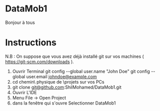 # DataMob1
Bonjour à tous

# Instructions

N.B : On suppose que vous avez déjà installé git sur vos machines ( https://git-scm.com/downloads ). 
1. Ouvrir Terminal 
  git config --global user.name "John Doe"
  git config --global user.email johndoe@example.com
2. cd chemin\ physique de \projets sur vos PCs
3. git clone git@github.com:ShilMohamed/DataMob1.git
5. Ouvrir L'IDE
6. Menu File -> Open Project 
7. dans la fenêtre qui s'ouvre Selectionner DataMob1
 
